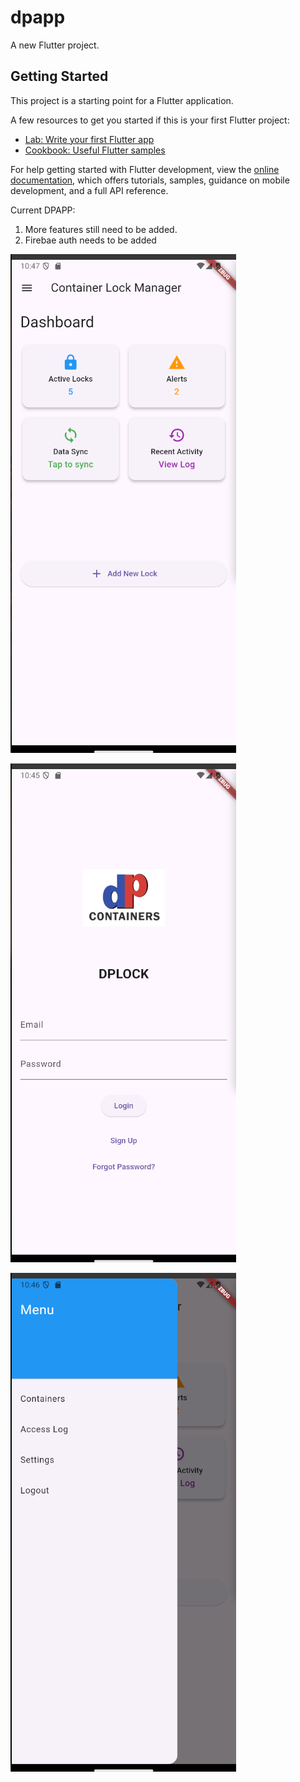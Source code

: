 # dpapp

A new Flutter project.

## Getting Started

This project is a starting point for a Flutter application.

A few resources to get you started if this is your first Flutter project:

- [Lab: Write your first Flutter app](https://docs.flutter.dev/get-started/codelab)
- [Cookbook: Useful Flutter samples](https://docs.flutter.dev/cookbook)

For help getting started with Flutter development, view the
[online documentation](https://docs.flutter.dev/), which offers tutorials,
samples, guidance on mobile development, and a full API reference.

Current DPAPP:
1. More features still need to be added.
2. Firebae auth needs to be added
   
![DPAPP](https://github.com/csalitred/dpapp/blob/main/assets/images/homepage.png)

![DPAPP](https://github.com/csalitred/dpapp/blob/main/assets/images/login.png)

![DPAPP](https://github.com/csalitred/dpapp/blob/main/assets/images/menu.png)
